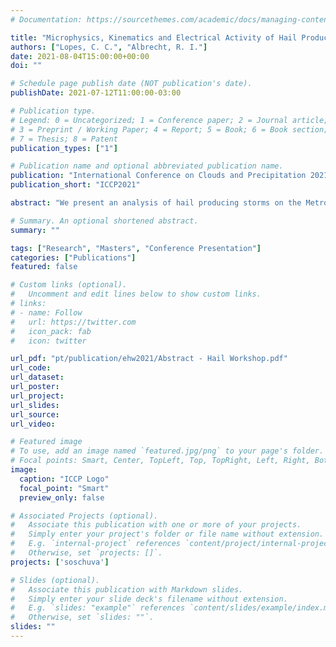 ```yaml
---
# Documentation: https://sourcethemes.com/academic/docs/managing-content/

title: "Microphysics, Kinematics and Electrical Activity of Hail Producing Storms during SOS-CHUVA Project"
authors: ["Lopes, C. C.", "Albrecht, R. I."]
date: 2021-08-04T15:00:00+00:00
doi: ""

# Schedule page publish date (NOT publication's date).
publishDate: 2021-07-12T11:00:00-03:00

# Publication type.
# Legend: 0 = Uncategorized; 1 = Conference paper; 2 = Journal article;
# 3 = Preprint / Working Paper; 4 = Report; 5 = Book; 6 = Book section;
# 7 = Thesis; 8 = Patent
publication_types: ["1"]

# Publication name and optional abbreviated publication name.
publication: "International Conference on Clouds and Precipitation 2021"
publication_short: "ICCP2021"

abstract: "We present an analysis of hail producing storms on the Metropolitan Region of Campinas to identify key factors for hailfall occurrence. For the first time, a hail detection network installed in the region allowed the identification and determination of thunderstorm intensity in the 2016-2017 period. The life cycle, microphysical structure and kinematics of specific cases were studied using three meteorological radars installed in São Paulo state and a lightning detection network, with tools such as tracking of convective systems, hydrometeor identification and Multi-Doppler 3D wind retrieval. The analyzed cases had low hailfall intensity when compared with scales applied in Europe, with 22.4 mm maximum hail diameter. The 2017-03-14 case presented the longest lifetime (6.2 h), hailfall in two locations (11.8 mm maximum hail diameter) and the most intense lightning activity (107 (31) flashes/min IC (CG) maximum rate), while the 2017-11-15 case, with a shorter lifetime (2.2 h), presented low electrical activity (46 (20) flashes IC (CG) total) with the most intense hailfall (22.4 mm maximum hail diameter). All hailfall cases of the specific cases mentioned earlier are associated with a extensive hail column identified by the polarimetric radar and up to 30 m/s updrafts before the events; the bigger hail in the 2017-11-15 case possibly had the contribution of liquid precipitation (associated with larger downdrafts) which prevents hail size decrease as well as contributes to its growth below the cloud base. Some key factors found in both cases were the increase in electrical activity before or after hailfall, the presence of hail in a extensive layer within cloud and the updrafts within mixed phase layer contributing to hail formation and growth."

# Summary. An optional shortened abstract.
summary: ""

tags: ["Research", "Masters", "Conference Presentation"]
categories: ["Publications"]
featured: false

# Custom links (optional).
#   Uncomment and edit lines below to show custom links.
# links:
# - name: Follow
#   url: https://twitter.com
#   icon_pack: fab
#   icon: twitter

url_pdf: "pt/publication/ehw2021/Abstract - Hail Workshop.pdf"
url_code:
url_dataset:
url_poster:
url_project:
url_slides:
url_source:
url_video:

# Featured image
# To use, add an image named `featured.jpg/png` to your page's folder. 
# Focal points: Smart, Center, TopLeft, Top, TopRight, Left, Right, BottomLeft, Bottom, BottomRight.
image:
  caption: "ICCP Logo"
  focal_point: "Smart"
  preview_only: false

# Associated Projects (optional).
#   Associate this publication with one or more of your projects.
#   Simply enter your project's folder or file name without extension.
#   E.g. `internal-project` references `content/project/internal-project/index.md`.
#   Otherwise, set `projects: []`.
projects: ['soschuva']

# Slides (optional).
#   Associate this publication with Markdown slides.
#   Simply enter your slide deck's filename without extension.
#   E.g. `slides: "example"` references `content/slides/example/index.md`.
#   Otherwise, set `slides: ""`.
slides: ""
---
```

